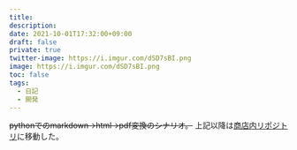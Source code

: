 ```yaml
---
title: 
description: 
date: 2021-10-01T17:32:00+09:00
draft: false
private: true
twitter-image: https://i.imgur.com/dSD7sBI.png
image: https://i.imgur.com/dSD7sBI.png
toc: false
tags:
  - 日記
  - 開発
---
```


~~pythonでのmarkdown→html→pdf変換のシナリオ。~~
上記以降は[商店内リポジトリ](https://github.com/linquanstudio/python/tree/main/from_markdown_2_pdf)に移動した。

